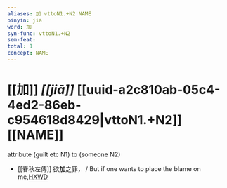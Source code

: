 ```yaml
---
aliases: 加 vttoN1.+N2 NAME
pinyin: jiā
word: 加
syn-func: vttoN1.+N2
sem-feat: 
total: 1
concept: NAME 
---
```

# [[加]] *[[jiā]]*  [[uuid-a2c810ab-05c4-4ed2-86eb-c954618d8429|vttoN1.+N2]] [[NAME]]
attribute (guilt etc N1) to (someone N2)
 - [[春秋左傳]] 欲**加**之罪， / But if one wants to place the blame on me,[HXWD](https://hxwd.org/textview.html?location=KR1e0001_tls_005-167a.19)